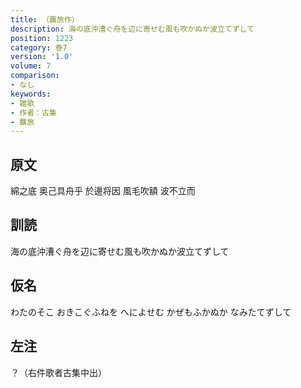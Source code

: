 ```yaml
---
title: （覊旅作）
description: 海の底沖漕ぐ舟を辺に寄せむ風も吹かぬか波立てずして
position: 1223
category: 巻7
version: '1.0'
volume: 7
comparison:
- なし
keywords:
- 雑歌
- 作者：古集
- 羈旅
---
```


## 原文

綿之底 奥己具舟乎 於邊将因 風毛吹額 波不立而

## 訓読

海の底沖漕ぐ舟を辺に寄せむ風も吹かぬか波立てずして

## 仮名

わたのそこ おきこぐふねを へによせむ かぜもふかぬか なみたてずして

## 左注

？（右件歌者古集中出）
